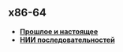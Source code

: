 ## x86-64

- [**Прошлое и настоящее**](./past_n_present_x86/README.md)
- [**НИИ последовательностей**](./nri_of_sequences/README.md)
